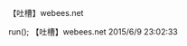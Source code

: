 【吐槽】webees.net
<?php
//调试模式
define('YII_DEBUG', true);
//运行环境
define('YII_ENV', 'dev');

//载入系统引导
require __DIR__ . '/../../../sys/config/bootstrap.php';
//载入应用引导（可选）
//require __DIR__ . '/../config/bootstrap.php';

//载入配置文件
$config = yii\helpers\ArrayHelper::merge(
    //系统配置
    require (__SYS__ . '/config/main.php'),
    require (__SYS__ . '/config/main-local.php'),
    //应用配置
    require (__DIR__ . '/../config/web.php'),
    require (__DIR__ . '/../config/web-local.php')
);

//实例化并配置应用主体
$application = new yii\web\Application($config);

/**
 * 默认预定义路径别名：
 *
 * @yii 表示Yii框架所在的目录，也是 yii\BaseYii 类文件所在的位置；
 * @app 表示正在运行的应用的根目录，一般是 digpage.com/frontend ；
 * @vendor 表示Composer第三方库所在目录，一般是 @app/vendor 或 @app/../vendor ；
 * @bower 表示Bower第三方库所在目录，一般是 @vendor/bower ；
 * @npm 表示NPM第三方库所在目录，一般是 @vendor/npm ；
 * @runtime 表示正在运行的应用的运行时用于存放运行时文件的目录，一般是 @app/runtime ；
 * @webroot 表示正在运行的应用的入口文件 index.php 所在的目录，一般是 @app/web；
 * @web URL别名，表示当前应用的根URL，主要用于前端；
 * @common 表示通用文件夹；
 * @frontend 表示前台应用所在的文件夹；
 * @backend 表示后台应用所在的文件夹；
 * @console 表示命令行应用所在的文件夹；
 *
 */

//设置路径常量
//define('YII_PATH', Yii::getAlias('@yii')); //YII框架目录
//define('APP_PATH', Yii::getAlias('@app')); //当前应用程序的根路径
define('__WEB__', Yii::getAlias('@web')); //当前应用的根URL，主要用于前端

//运行
$application->run();
【吐槽】webees.net 2015/6/9 23:02:33
<?php

/**
 * IS_CGI 是否属于 CGI模式
 * IS_WIN 是否属于Windows 环境
 * IS_CLI 是否属于命令行模式
 */
define('IS_CGI', (0 === strpos(PHP_SAPI, 'cgi') || false !== strpos(PHP_SAPI, 'fcgi')) ? 1 : 0);
define('IS_WIN', strstr(PHP_OS, 'WIN') ? 1 : 0);
define('IS_CLI', PHP_SAPI == 'cli' ? 1 : 0);

//程序根目录
define('__ROOT__', dirname(dirname(__DIR__)));
//系统目录
define('__SYS__', __ROOT__ . '/sys');
//应用目录
define('__APP__', __ROOT__ . '/app');

//载入 Composer 自动加载器
require __SYS__ . '/vendor/autoload.php';

//载入 Yii 的类文件
require __SYS__ . '/vendor/yiisoft/yii2/Yii.php';